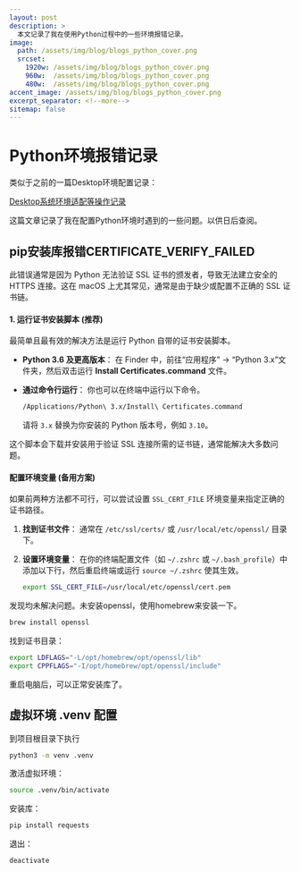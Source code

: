 ```yaml
---
layout: post
description: > 
  本文记录了我在使用Python过程中的一些环境报错记录。
image: 
  path: /assets/img/blog/blogs_python_cover.png
  srcset: 
    1920w: /assets/img/blog/blogs_python_cover.png
    960w:  /assets/img/blog/blogs_python_cover.png
    480w:  /assets/img/blog/blogs_python_cover.png
accent_image: /assets/img/blog/blogs_python_cover.png
excerpt_separator: <!--more-->
sitemap: false
---
```

# Python环境报错记录
类似于之前的一篇Desktop环境配置记录：

[Desktop系统环境适配等操作记录](./2025-7-12-Desktop系统环境适配等操作记录.md)

这篇文章记录了我在配置Python环境时遇到的一些问题。以供日后查阅。

## pip安装库报错CERTIFICATE_VERIFY_FAILED
此错误通常是因为 Python 无法验证 SSL 证书的颁发者，导致无法建立安全的 HTTPS 连接。这在 macOS 上尤其常见，通常是由于缺少或配置不正确的 SSL 证书链。

#### 1\. 运行证书安装脚本 (推荐)

最简单且最有效的解决方法是运行 Python 自带的证书安装脚本。

  * **Python 3.6 及更高版本**：
    在 Finder 中，前往“应用程序” -\> “Python 3.x”文件夹，然后双击运行 **Install Certificates.command** 文件。

  * **通过命令行运行**：
    你也可以在终端中运行以下命令。

    ```bash
    /Applications/Python\ 3.x/Install\ Certificates.command
    ```

    请将 `3.x` 替换为你安装的 Python 版本号，例如 `3.10`。

这个脚本会下载并安装用于验证 SSL 连接所需的证书链，通常能解决大多数问题。

#### 配置环境变量 (备用方案)

如果前两种方法都不可行，可以尝试设置 `SSL_CERT_FILE` 环境变量来指定正确的证书路径。

1.  **找到证书文件**：
    通常在 `/etc/ssl/certs/` 或 `/usr/local/etc/openssl/` 目录下。

2.  **设置环境变量**：
    在你的终端配置文件（如 `~/.zshrc` 或 `~/.bash_profile`）中添加以下行，然后重启终端或运行 `source ~/.zshrc` 使其生效。

    ```bash
    export SSL_CERT_FILE=/usr/local/etc/openssl/cert.pem
    ```

发现均未解决问题。未安装openssl，使用homebrew来安装一下。

```bash
brew install openssl
```

找到证书目录：

```bash
export LDFLAGS="-L/opt/homebrew/opt/openssl/lib"
export CPPFLAGS="-I/opt/homebrew/opt/openssl/include"
```

重启电脑后，可以正常安装库了。

## 虚拟环境 .venv 配置
到项目根目录下执行

```bash
python3 -m venv .venv
```

激活虚拟环境：

```bash
source .venv/bin/activate
```

安装库：

```bash
pip install requests
```

退出：

```bash
deactivate
```

## 

